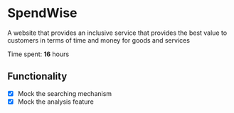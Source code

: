 # SpendWise
A website that provides an inclusive service that provides the best value to customers in terms of time and money for goods and services

Time spent: **16** hours

## Functionality
* [x] Mock the searching mechanism
* [x] Mock the analysis feature 
